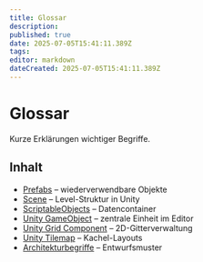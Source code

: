 ```yaml
---
title: Glossar
description:
published: true
date: 2025-07-05T15:41:11.389Z
tags:
editor: markdown
dateCreated: 2025-07-05T15:41:11.389Z
---
```


# Glossar

Kurze Erklärungen wichtiger Begriffe.

## Inhalt
- [Prefabs](Prefabs.md) – wiederverwendbare Objekte
- [Scene](Scene.md) – Level-Struktur in Unity
- [ScriptableObjects](ScriptableObjects.md) – Datencontainer
- [Unity GameObject](Unity%20GameObject.md) – zentrale Einheit im Editor
- [Unity Grid Component](Unity%20Grid%20Component.md) – 2D-Gitterverwaltung
- [Unity Tilemap](Unity%20Tilemap.md) – Kachel-Layouts
- [Architekturbegriffe](Architektur/README.md) – Entwurfsmuster
